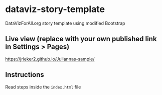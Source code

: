 # dataviz-story-template
DataVizForAll.org story template using modified Bootstrap

## Live view (replace with your own published link in Settings > Pages)
https://jrieker2.github.io/Juliannas-sample/

## Instructions
Read steps inside the `index.html` file
